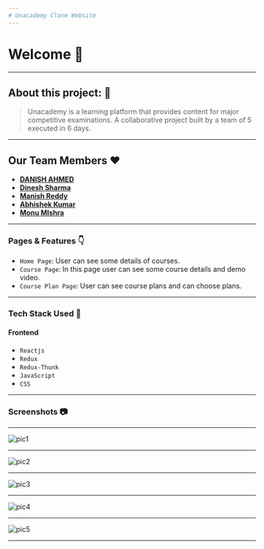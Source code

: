 ```yaml
---
# Unacademy Clone Website
---
```


# Welcome 👋

---

## About this project: 🙌
> Unacademy is a learning platform that provides content for major competitive examinations. A collaborative project built by a team of 5 executed in 6 days.

---
## Our Team Members ❤️

- **[DANISH AHMED](https://github.com/danish4git)**
- **[Dinesh Sharma](https://github.com/dinoweblog)**
- **[Manish Reddy](https://github.com/Manish001234)**
- **[Abhishek Kumar](https://github.com/abckyadav)**
- **[Monu MIshra](https://github.com/monumishra326)**

---

### Pages & Features 👇

- `Home Page`: User can see some details of courses.
- `Course Page`: In this page user can see some course details and demo video.
- `Course Plan Page`: User can see course plans and can choose plans.

---

### Tech Stack Used 🔧
#### Frontend
- `Reactjs`
- `Redux`
- `Redux-Thunk`
- `JavaScript`
- `CSS`


---

### Screenshots :camera:

---

![pic1](https://user-images.githubusercontent.com/93374756/225205748-c22bf588-f9e1-4884-9dcd-5925308c85bb.png)

---

![pic2](https://user-images.githubusercontent.com/93374756/225205754-4e8b8771-4abe-4b96-8d3b-67cb3396be79.png)

---

![pic3](https://user-images.githubusercontent.com/93374756/225205756-ec6c4128-72b2-4d91-827e-49fbffaf41f3.png)

---

![pic4](https://user-images.githubusercontent.com/93374756/225205759-fec3ac17-e4b0-49ab-842f-aaa2e1c760d5.png)

---

![pic5](https://user-images.githubusercontent.com/93374756/225205763-44afd42f-2f66-4ea3-8a7e-83350004935d.png)


---

